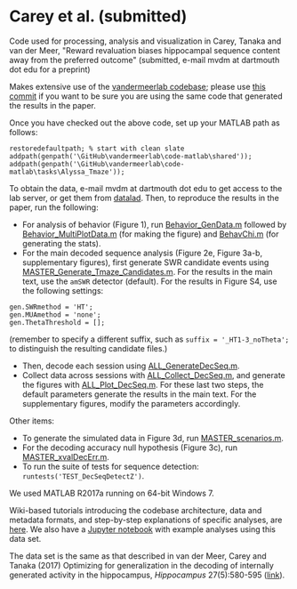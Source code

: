 # Carey et al. (submitted)

Code used for processing, analysis and visualization in Carey, Tanaka
and van der Meer, "Reward revaluation biases hippocampal sequence
content away from the preferred outcome" (submitted, e-mail mvdm at
dartmouth dot edu for a preprint)

Makes extensive use of the
[vandermeerlab codebase](https://github.com/vandermeerlab/vandermeerlab);
please use
[this commit](https://github.com/vandermeerlab/vandermeerlab/commit/08395c4648c986283f6b4b882c4b77708fdfb306)
if you want to be sure you are using the same code that generated the
results in the paper.

Once you have checked out the above code, set up your MATLAB path as follows:

```
restoredefaultpath; % start with clean slate
addpath(genpath('\GitHub\vandermeerlab\code-matlab\shared'));
addpath(genpath('\GitHub\vandermeerlab\code-matlab\tasks\Alyssa_Tmaze'));
```

To obtain the data, e-mail mvdm at dartmouth dot edu to get access to
the lab server, or get them from
[datalad](http://datasets.datalad.org/?dir=/workshops/mind-2017/MotivationalT). Then,
to reproduce the results in the paper, run the following:

- For analysis of behavior (Figure 1), run [Behavior_GenData.m](https://github.com/vandermeerlab/papers/blob/master/Carey_etal_submitted/behavior/Behavior_GenData.m)
  followed by [Behavior_MultiPlotData.m](https://github.com/vandermeerlab/papers/blob/master/Carey_etal_submitted/behavior/Behavior_MultiPlotData.m) (for making the figure) and
  [BehavChi.m](https://github.com/vandermeerlab/papers/blob/master/Carey_etal_submitted/behavior/BehavChi.m) (for generating the stats).
- For the main decoded sequence analysis (Figure 2e, Figure 3a-b,
  supplementary figures), first generate SWR candidate events using
  [MASTER_Generate_Tmaze_Candidates.m](https://github.com/vandermeerlab/vandermeerlab/blob/master/code-matlab/tasks/Alyssa_Tmaze/MASTER_Generate_Tmaze_Candidates.m). For
  the results in the main text, use the `amSWR` detector
  (default). For the results in Figure S4, use the following settings:

```
gen.SWRmethod = 'HT';
gen.MUAmethod = 'none';
gen.ThetaThreshold = [];
```

(remember to specify a different suffix, such as `suffix =
  '_HT1-3_noTheta';` to distinguish the resulting candidate files.)
- Then, decode each session using [ALL_GenerateDecSeq.m](https://github.com/vandermeerlab/vandermeerlab/blob/master/code-matlab/tasks/Alyssa_Tmaze/decoding/ALL_Generate_DecSeq.m).
- Collect data across sessions with [ALL_Collect_DecSeq.m](https://github.com/vandermeerlab/vandermeerlab/blob/master/code-matlab/tasks/Alyssa_Tmaze/decoding/ALL_Collect_DecSeq.m), and
  generate the figures with [ALL_Plot_DecSeq.m](https://github.com/vandermeerlab/vandermeerlab/blob/master/code-matlab/tasks/Alyssa_Tmaze/decoding/ALL_Plot_DecSeq.m). For these last two
  steps, the default parameters generate the results in the main
  text. For the supplementary figures, modify the parameters accordingly.

Other items:

- To generate the simulated data in Figure 3d, run
  [MASTER_scenarios.m](https://github.com/vandermeerlab/papers/blob/master/Carey_etal_submitted/simulations/MASTER_scenarios.m).
- For the decoding accuracy null hypothesis (Figure 3c), run
  [MASTER_xvalDecErr.m](https://github.com/vandermeerlab/papers/blob/master/Carey_etal_submitted/nullHypothesis/MASTER_xvalDecErr.m).
- To run the suite of tests for sequence detection:
  `runtests('TEST_DecSeqDetectZ')`.

We used MATLAB R2017a running on 64-bit Windows 7.

Wiki-based tutorials introducing the codebase architecture, data and
metadata formats, and step-by-step explanations of specific analyses,
are
[here](http://ctnsrv.uwaterloo.ca/vandermeerlab/doku.php?id=analysis:course-w16). We
also have a [Jupyter notebook](http://nbviewer.jupyter.org/github/summer-mind/mind_2017/blob/master/Tutorials/SpikeDecoding/spike_decoding_matlab.ipynb) with example analyses using this data set.

The data set is the same as that described in van der Meer, Carey and
Tanaka (2017) Optimizing for generalization in the decoding of
internally generated activity in the hippocampus, _Hippocampus_
27(5):580-595
([link](http://onlinelibrary.wiley.com/doi/10.1002/hipo.22714/full)).
